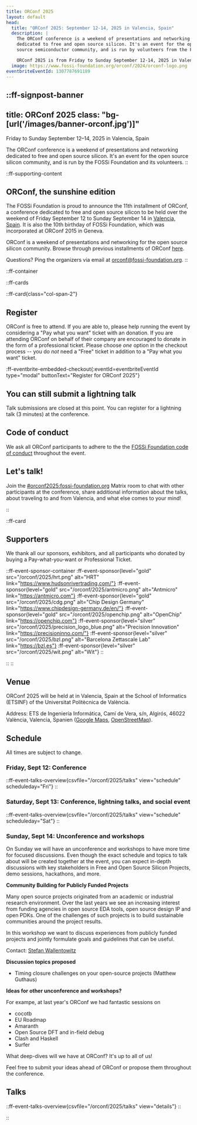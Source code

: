 ```yaml
---
title: ORConf 2025
layout: default
head:
  title: "ORConf 2025: September 12-14, 2025 in Valencia, Spain"
  description: |
    The ORConf conference is a weekend of presentations and networking
    dedicated to free and open source silicon. It's an event for the open
    source semiconductor community, and is run by volunteers from the FOSSi Foundation.

    ORConf 2025 is from Friday to Sunday September 12-14, 2025 in Valencia, Spain.
  image: https://www.fossi-foundation.org/orconf/2024/orconf-logo.png
eventbriteEventId: 1307787691189
---
```


::ff-signpost-banner
---
title: ORConf 2025
class: "bg-[url('/images/banner-orconf.jpg')]"
---

Friday to Sunday September 12&ndash;14, 2025 in Valencia, Spain

The ORConf conference is a weekend of presentations and networking dedicated to free and open source silicon. It's an event for the open source silicon community, and is run by the FOSSi Foundation and its volunteers.
::


::ff-supporting-content
## ORConf, the sunshine edition

The FOSSi Foundation is proud to announce the 11th installment of ORConf, a conference dedicated to free and open source silicon to be held over the weekend of Friday September 12 to Sunday September 14 in [Valencia, Spain](#venue). It is also the 10th birthday of FOSSi Foundation, which was incorporated at ORConf 2015 in Geneva.

ORConf is a weekend of presentations and networking for the open source silicon community. Browse through previous installments of ORConf [here](https://fossi-foundation.org/events/archive).

Questions? Ping the organizers via email at [orconf@fossi-foundation.org](mailto:orconf@fossi-foundation.org?subject=Question).
::


::ff-container

::ff-cards

  ::ff-card{class="col-span-2"}

  ## Register

  ORConf is free to attend.
  If you are able to, please help running the event by considering a "Pay what you want" ticket with an donation.
  If you are attending ORConf on behalf of their company are encouraged to donate in the form of a professional ticket.
  Please choose *one* option in the checkout process -- you do *not* need a "Free" ticket in addition to a "Pay what you want" ticket.

  :ff-eventbrite-embedded-checkout{:eventId=eventbriteEventId type="modal" buttonText="Register for ORConf 2025"}

  ## You can still submit a lightning talk

  Talk submissions are closed at this point.
  You can register for a lightning talk (3 minutes) at the conference.

  ## Code of conduct

  We ask all ORConf participants to adhere to the the [FOSSi Foundation code of conduct](/code-of-conduct) throughout the event.

  ## Let's talk!

  Join the [#orconf2025:fossi-foundation.org](https://element.fossi-chat.org/#/room/#orconf2025:fossi-foundation.org) Matrix room to chat with other participants at the conference, share additional information about the talks, about traveling to and from Valencia, and what else comes to your mind!

  ::

  ::ff-card

  ## Supporters

  We thank all our sponsors, exhibitors, and all participants who donated by buying a Pay-what-you-want or Professional Ticket.

  ::ff-event-sponsor-container
    :ff-event-sponsor{level="gold" src="/orconf/2025/hrt.png" alt="HRT" link="https://www.hudsonrivertrading.com/"}
    :ff-event-sponsor{level="gold" src="/orconf/2025/antmicro.png" alt="Antmicro" link="https://antmicro.com"}
    :ff-event-sponsor{level="gold" src="/orconf/2025/cdg.png" alt="Chip Design Germany" link="https://www.chipdesign-germany.de/en/"}
    :ff-event-sponsor{level="gold" src="/orconf/2025/openchip.png" alt="OpenChip" link="https://openchip.com"}
    :ff-event-sponsor{level="silver" src="/orconf/2025/precision_logo_blue.png" alt="Precision Innovation" link="https://precisioninno.com/"}
    :ff-event-sponsor{level="silver" src="/orconf/2025/bzl.png" alt="Barcelona Zettascale Lab" link="https://bzl.es"}
    :ff-event-sponsor{level="silver" src="/orconf/2025/wit.png" alt="Wit"}
  ::

  ::
::

## Venue

ORConf 2025 will be held at in Valencia, Spain at the School of Informatics (ETSINF) of the Universitat Politècnica de València.

Address: ETS de Ingeniería Informática, Camí de Vera, s/n, Algirós, 46022 València, Valencia, Spanien ([Google Maps](https://www.google.com/maps/place/UPV+-+ETS+Enginyeria+Inform%C3%A0tica+(ETSINF)/@39.482437,-0.346845,16z/data=!3m1!5s0xd60489ccfe58927:0x9e05d6ff2519e37b!4m6!3m5!1s0xd604883326cd6c7:0xded925519ef13eaf!8m2!3d39.482437!4d-0.346845!16s%2Fg%2F11c1qy0y7k?entry=ttu&g_ep=EgoyMDI1MDcwOS4wIKXMDSoASAFQAw%3D%3D), [OpenStreetMap](https://www.openstreetmap.org/?mlat=39.482388&mlon=-0.346922#map=19/39.482388/-0.346922)).

## Schedule

All times are subject to change.

### Friday, Sept 12: Conference

::ff-event-talks-overview{csvfile="/orconf/2025/talks" view="schedule" scheduleday="Fri"}
::

### Saturday, Sept 13: Conference, lightning talks, and social event

::ff-event-talks-overview{csvfile="/orconf/2025/talks" view="schedule" scheduleday="Sat"}
::

### Sunday, Sept 14: Unconference and workshops

On Sunday we will have an unconference and workshops to have more time for focused discussions.
Even though the exact schedule and topics to talk about will be created together at the event, you can expect in-depth discussions with key stakeholders in Free and Open Source Silicon Projects, demo sessions, hackathons, and more.

**Community Building for Publicly Funded Projects**

Many open source projects originated from an academic or industrial research environment. Over the last years we see an increasing interest from funding agencies in open source EDA tools, open source design IP and open PDKs. One of the challenges of such projects is to build sustainable communities around the project results.

In this workshop we want to discuss experiences from publicly funded projects and jointly formulate goals and guidelines that can be useful.

Contact: [Stefan Wallentowitz](mailto:stefan@fossi-foundation.org)

**Discussion topics proposed**

* Timing closure challenges on your open-source projects (Matthew Guthaus)

**Ideas for other unconference and workshops?**

For exampe, at last year's ORConf we had fantastic sessions on
* cocotb
* EU Roadmap
* Amaranth
* Open Source DFT and in-field debug
* Clash and Haskell
* Surfer

What deep-dives will we have at ORConf?
It's up to all of us!

Feel free to submit your ideas ahead of ORConf or propose them throughout the conference.


## Talks

::ff-event-talks-overview{csvfile="/orconf/2025/talks" view="details"}
::

::
